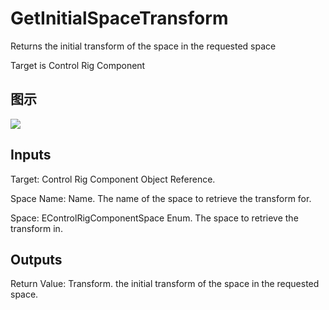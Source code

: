 # GetInitialSpaceTransform

Returns the initial transform of the space in the requested space

Target is Control Rig Component

## 图示

![]($-20221218-18313923.png)

## Inputs

Target: Control Rig Component Object Reference.

Space Name: Name. The name of the space to retrieve the transform for.

Space: EControlRigComponentSpace Enum. The space to retrieve the transform in.  

## Outputs

Return Value: Transform. the initial transform of the space in the requested space.


